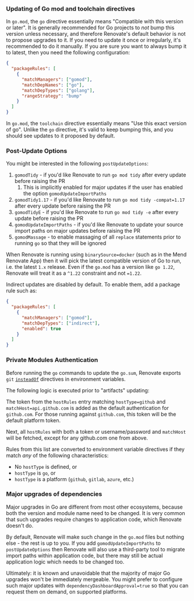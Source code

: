 ### Updating of Go mod and toolchain directives

In `go.mod`, the `go` directive essentially means "Compatible with this version or later".
It is generally recommended for Go projects to _not_ bump this version unless necessary, and therefore Renovate's default behavior is not to propose upgrades to it.
If you need to update it once or irregularly, it's recommended to do it manually.
If you are sure you want to always bump it to latest, then you need the following configuration:

```json
{
  "packageRules": [
    {
      "matchManagers": ["gomod"],
      "matchDepNames": ["go"],
      "matchDepTypes": ["golang"],
      "rangeStrategy": "bump"
    }
  ]
}
```

In `go.mod`, the `toolchain` directive essentially means "Use this exact version of go".
Unlike the `go` directive, it's valid to keep bumping this, and you should see updates to it proposed by default.

### Post-Update Options

You might be interested in the following `postUpdateOptions`:

<!--
  TODO: remove ignore
  prettier & markdownlint conflicting nested list format
  see: https://github.com/renovatebot/renovate/pull/30608
-->
<!-- prettier-ignore -->
1. `gomodTidy` - if you'd like Renovate to run `go mod tidy` after every update before raising the PR
    1. This is implicitly enabled for major updates if the user has enabled the option `gomodUpdateImportPaths`
1. `gomodTidy1.17` - if you'd like Renovate to run `go mod tidy -compat=1.17` after every update before raising the PR
1. `gomodTidyE` - if you'd like Renovate to run `go mod tidy -e` after every update before raising the PR
1. `gomodUpdateImportPaths` - if you'd like Renovate to update your source import paths on major updates before raising the PR
1. `gomodMassage` - to enable massaging of all `replace` statements prior to running `go` so that they will be ignored

When Renovate is running using `binarySource=docker` (such as in the Mend Renovate App) then it will pick the latest compatible version of Go to run, i.e. the latest `1.x` release.
Even if the `go.mod` has a version like `go 1.22`, Renovate will treat it as a `^1.22` constraint and not `=1.22`.

Indirect updates are disabled by default. To enable them, add a package rule such as:

```json
{
  "packageRules": [
    {
      "matchManagers": ["gomod"],
      "matchDepTypes": ["indirect"],
      "enabled": true
    }
  ]
}
```

### Private Modules Authentication

Before running the `go` commands to update the `go.sum`, Renovate exports `git` [`insteadOf`](https://git-scm.com/docs/git-config#Documentation/git-config.txt-urlltbasegtinsteadOf) directives in environment variables.

The following logic is executed prior to "artifacts" updating:

The token from the `hostRules` entry matching `hostType=github` and `matchHost=api.github.com` is added as the default authentication for `github.com`.
For those running against `github.com`, this token will be the default platform token.

Next, all `hostRules` with both a token or username/password and `matchHost` will be fetched, except for any github.com one from above.

Rules from this list are converted to environment variable directives if they match _any_ of the following characteristics:

- No `hostType` is defined, or
- `hostType` is `go`, or
- `hostType` is a platform (`github`, `gitlab`, `azure`, etc.)

### Major upgrades of dependencies

Major upgrades in Go are different from most other ecosystems, because both the version and module name need to be changed.
It is very common that such upgrades require changes to application code, which Renovate doesn't do.

By default, Renovate will make such change in the `go.mod` files but nothing else - the rest is up to you.
If you add `gomodUpdateImportPaths` to `postUpdateOptions` then Renovate will also use a third-party tool to migrate import paths within application code, but there may still be actual application logic which needs to be changed too.

Ultimately: it is known and unavoidable that the majority of major Go upgrades won't be immediately mergeable.
You might prefer to configure such major updates with `dependencyDashboardApproval=true` so that you can request them on demand, on supported platforms.
